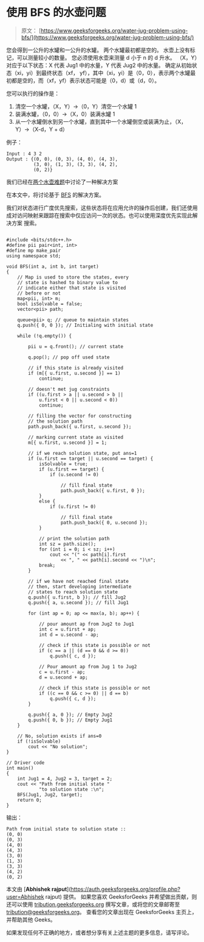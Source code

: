 # 使用 BFS 的水壶问题

> 原文： [https://www.geeksforgeeks.org/water-jug-problem-using-bfs/](https://www.geeksforgeeks.org/water-jug-problem-using-bfs/)

您会得到一公升的水罐和一公升的水罐。 两个水罐最初都是空的。 水壶上没有标记，可以测量较小的数量。 您必须使用水壶来测量 d 小于 n 的 d 升水。
（X，Y）对应于以下状态：X 代表 Jug1 中的水量，Y 代表 Jug2 中的水量。
确定从初始状态（xi，yi）到最终状态（xf， yf），其中（xi，yi）是（0，0），表示两个水罐最初都是空的，而（xf，yf）表示状态可能是（0，d）或（d，0）。

您可以执行的操作是：

1.  清空一个水罐，（X，Y）->（0，Y）清空一个水罐 1
2.  装满水罐，（0，0）->（X，0）装满水罐 1
3.  从一个水罐倒水到另一个水罐，直到其中一个水罐倒空或装满为止，（X，Y）->（X-d，Y + d）

例子：

```
Input : 4 3 2
Output : {(0, 0), (0, 3), (4, 0), (4, 3), 
          (3, 0), (1, 3), (3, 3), (4, 2),
          (0, 2)}

```

我们已经在[两个水壶难题](https://www.geeksforgeeks.org/two-water-jug-puzzle/)中讨论了一种解决方案

在本文中，将讨论基于 [BFS](https://www.geeksforgeeks.org/breadth-first-traversal-for-a-graph/) 的解决方案。

我们对状态进行广度优先搜索，这些状态将在应用允许的操作后创建，我们还使用成对访问映射来跟踪在搜索中仅应访问一次的状态。也可以使用深度优先实现此解决方案 搜索。

```

#include <bits/stdc++.h> 
#define pii pair<int, int> 
#define mp make_pair 
using namespace std; 

void BFS(int a, int b, int target) 
{ 
    // Map is used to store the states, every 
    // state is hashed to binary value to  
    // indicate either that state is visited  
    // before or not 
    map<pii, int> m; 
    bool isSolvable = false; 
    vector<pii> path; 

    queue<pii> q; // queue to maintain states 
    q.push({ 0, 0 }); // Initialing with initial state 

    while (!q.empty()) { 

        pii u = q.front(); // current state 

        q.pop(); // pop off used state 

        // if this state is already visited 
        if (m[{ u.first, u.second }] == 1) 
            continue; 

        // doesn't met jug constraints 
        if ((u.first > a || u.second > b || 
            u.first < 0 || u.second < 0)) 
            continue; 

        // filling the vector for constructing 
        // the solution path 
        path.push_back({ u.first, u.second }); 

        // marking current state as visited 
        m[{ u.first, u.second }] = 1; 

        // if we reach solution state, put ans=1 
        if (u.first == target || u.second == target) { 
            isSolvable = true; 
            if (u.first == target) { 
                if (u.second != 0) 

                    // fill final state 
                    path.push_back({ u.first, 0 }); 
            } 
            else { 
                if (u.first != 0) 

                    // fill final state 
                    path.push_back({ 0, u.second }); 
            } 

            // print the solution path 
            int sz = path.size(); 
            for (int i = 0; i < sz; i++) 
                cout << "(" << path[i].first 
                    << ", " << path[i].second << ")\n"; 
            break; 
        } 

        // if we have not reached final state  
        // then, start developing intermediate  
        // states to reach solution state 
        q.push({ u.first, b }); // fill Jug2 
        q.push({ a, u.second }); // fill Jug1 

        for (int ap = 0; ap <= max(a, b); ap++) { 

            // pour amount ap from Jug2 to Jug1 
            int c = u.first + ap; 
            int d = u.second - ap; 

            // check if this state is possible or not 
            if (c == a || (d == 0 && d >= 0)) 
                q.push({ c, d }); 

            // Pour amount ap from Jug 1 to Jug2 
            c = u.first - ap; 
            d = u.second + ap; 

            // check if this state is possible or not 
            if ((c == 0 && c >= 0) || d == b) 
                q.push({ c, d }); 
        } 

        q.push({ a, 0 }); // Empty Jug2 
        q.push({ 0, b }); // Empty Jug1 
    } 

    // No, solution exists if ans=0 
    if (!isSolvable) 
        cout << "No solution";  
} 

// Driver code 
int main() 
{ 
    int Jug1 = 4, Jug2 = 3, target = 2; 
    cout << "Path from initial state "
            "to solution state :\n"; 
    BFS(Jug1, Jug2, target); 
    return 0; 
} 

```

输出：

```
Path from initial state to solution state ::
(0, 0)
(0, 3)
(4, 0)
(4, 3)
(3, 0)
(1, 3)
(3, 3)
(4, 2)
(0, 2) 

```

本文由 [**Abhishek rajput**](https://auth.geeksforgeeks.org/profile.php?user=Abhishek rajput) 提供。 如果您喜欢 GeeksforGeeks 并希望做出贡献，则还可以使用 [tribution.geeksforgeeks.org](http://www.contribute.geeksforgeeks.org) 撰写文章，或将您的文章邮寄至 tribution@geeksforgeeks.org。 查看您的文章出现在 GeeksforGeeks 主页上，并帮助其他 Geeks。

如果发现任何不正确的地方，或者想分享有关上述主题的更多信息，请写评论。

